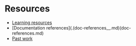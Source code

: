 # Resources

- [Learning resources](learning-resources.md)
- [Documentation references](.(doc-references__.md)(doc-references.md)
- [Past work](past-work.md)
